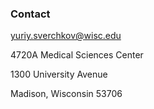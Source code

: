 ### Contact

yuriy.sverchkov@wisc.edu

4720A Medical Sciences Center

1300 University Avenue

Madison, Wisconsin 53706 